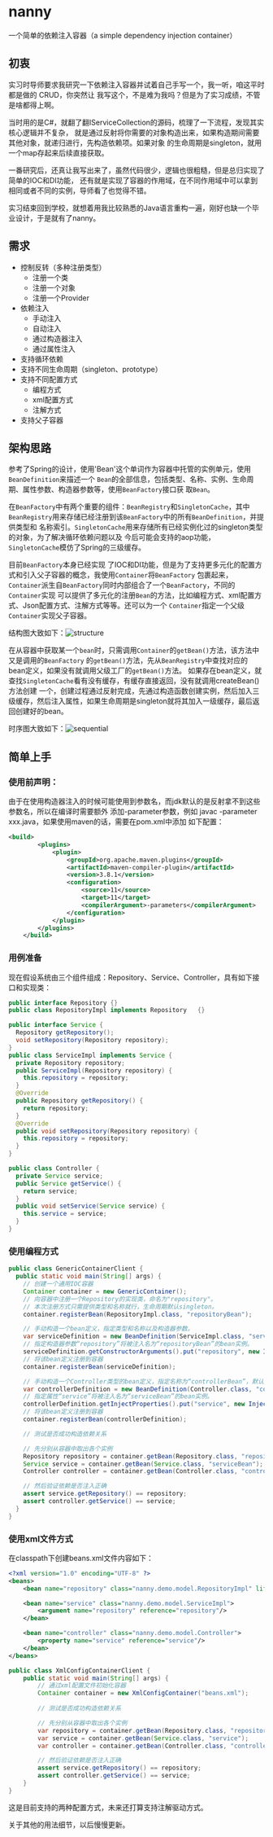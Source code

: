 # nanny
一个简单的依赖注入容器（a simple dependency injection container）

## 初衷
实习时导师要求我研究一下依赖注入容器并试着自己手写一个，我一听，咱这平时都是做的 CRUD，你突然让
我写这个，不是难为我吗？但是为了实习成绩，不管是啥都得上啊。

当时用的是C#，就翻了翻IServiceCollection的源码，梳理了一下流程，发现其实核心逻辑并不复杂，
就是通过反射将你需要的对象构造出来，如果构造期间需要其他对象，就递归进行，先构造依赖项。如果对象
的生命周期是singleton，就用一个map存起来后续直接获取。

一番研究后，还真让我写出来了，虽然代码很少，逻辑也很粗糙，但是总归实现了简单的IOC和DI功能，
还有就是实现了容器的作用域，在不同作用域中可以拿到相同或者不同的实例，导师看了也觉得不错。

实习结束回到学校，就想着用我比较熟悉的Java语言重构一遍，刚好也缺一个毕业设计，于是就有了nanny。

## 需求
* 控制反转（多种注册类型）
  * 注册一个类
  * 注册一个对象
  * 注册一个Provider
* 依赖注入
  * 手动注入
  * 自动注入
  * 通过构造器注入
  * 通过属性注入
* 支持循环依赖
* 支持不同生命周期（singleton、prototype）
* 支持不同配置方式
  * 编程方式
  * xml配置方式
  * 注解方式
* 支持父子容器

## 架构思路
参考了Spring的设计，使用'Bean'这个单词作为容器中托管的实例单元，使用`BeanDefinition`来描述一个
`Bean`的全部信息，包括类型、名称、实例、生命周期、属性参数、构造器参数等，使用`BeanFactory`接口获
取`Bean`。

在`BeanFactory`中有两个重要的组件：`BeanRegistry`和`SingletonCache`，其中
`BeanRegistry`用来存储已经注册到该`BeanFactory`中的所有`BeanDefinition`，并提供类型和
名称索引。`SingletonCache`用来存储所有已经实例化过的singleton类型的对象，为了解决循环依赖问题以及
今后可能会支持的aop功能，`SingletonCache`模仿了Spring的三级缓存。

目前`BeanFactory`本身已经实现
了IOC和DI功能，但是为了支持更多元化的配置方式和引入父子容器的概念，我使用`Container`将`BeanFactory`
包裹起来，`Container`派生自`BeanFactory`同时内部组合了一个`BeanFactory`，不同的`Container`实现
可以提供了多元化的注册`Bean`的方法，比如编程方式、xml配置方式、Json配置方式、注解方式等等。还可以为一个
`Container`指定一个父级`Container`实现父子容器。

结构图大致如下：![structure](src/main/resources/image/structure.png)

在从容器中获取某一个`bean`时，只需调用`Container`的`getBean()`方法，该方法中又是调用的`BeanFactory`
的`getBean()`方法，先从`BeanRegistry`中查找对应的bean定义，如果没有就调用父级工厂的`getBean()`方法。
如果存在bean定义，就查找`SingletonCache`看有没有缓存，有缓存直接返回，没有就调用createBean()方法创建
一个，创建过程通过反射完成，先通过构造函数创建实例，然后加入三级缓存，然后注入属性，如果生命周期是singleton就将其加入一级缓存，最后返回创建好的bean。

时序图大致如下：![sequential](src/main/resources/image/sequential.png)

## 简单上手

### 使用前声明：
由于在使用构造器注入的时候可能使用到参数名，而jdk默认的是反射拿不到这些参数名，所以在编译时需要额外
添加-parameter参数，例如 javac -parameter xxx.java，如果使用maven的话，需要在pom.xml中添加
如下配置：
```xml
<build>
        <plugins>
            <plugin>
                <groupId>org.apache.maven.plugins</groupId>
                <artifactId>maven-compiler-plugin</artifactId>
                <version>3.8.1</version>
                <configuration>
                    <source>11</source>
                    <target>11</target>
                    <compilerArgument>-parameters</compilerArgument>
                </configuration>
            </plugin>
        </plugins>
    </build>
```
### 用例准备
现在假设系统由三个组件组成：Repository、Service、Controller，具有如下接口和实现类：
```java
public interface Repository {}
public class RepositoryImpl implements Repository   {}

public interface Service {
  Repository getRepository();
  void setRepository(Repository repository);
}
public class ServiceImpl implements Service {
  private Repository repository;
  public ServiceImpl(Repository repository) {
    this.repository = repository;
  }
  @Override
  public Repository getRepository() {
    return repository;
  }
  @Override
  public void setRepository(Repository repository) {
    this.repository = repository;
  }
}

public class Controller {
  private Service service;
  public Service getService() {
    return service;
  }
  public void setService(Service service) {
    this.service = service;
  }
}
```

### 使用编程方式
```java
public class GenericContainerClient {
  public static void main(String[] args) {
    // 创建一个通用IOC容器
    Container container = new GenericContainer();
    // 向容器中注册一个Repository的实现类，命名为"repository"。
    // 本次注册方式只需提供类型和名称就行，生命周期默认singleton。
    container.registerBean(RepositoryImpl.class, "repositoryBean");

    // 手动构造一个bean定义，指定类型和名称以及构造器参数。
    var serviceDefinition = new BeanDefinition(ServiceImpl.class, "serviceBean", BeanLifecycle.SINGLETON);
    // 指定构造器参数“repository”将被注入名为“repositoryBean”的bean实例。
    serviceDefinition.getConstructorArguments().put("repository", new InjectValue("repositoryBean"));
    // 将该bean定义注册到容器
    container.registerBean(serviceDefinition);

    // 手动构造一个Controller类型的bean定义，指定名称为“controllerBean”，默认生命周期为singleton。
    var controllerDefinition = new BeanDefinition(Controller.class, "controllerBean");
    // 指定属性“service”将被注入名为“serviceBean”的bean实例。
    controllerDefinition.getInjectProperties().put("service", new InjectValue("serviceBean"));
    // 将该bean定义注册到容器
    container.registerBean(controllerDefinition);

    // 测试是否成功构造依赖关系

    // 先分别从容器中取出各个实例
    Repository repository = container.getBean(Repository.class, "repositoryBean");
    Service service = container.getBean(Service.class, "serviceBean");
    Controller controller = container.getBean(Controller.class, "controllerBean");

    // 然后验证依赖是否注入正确
    assert service.getRepository() == repository;
    assert controller.getService() == service;
  }
}
```

### 使用xml文件方式
在classpath下创建beans.xml文件内容如下：
```xml
<?xml version="1.0" encoding="UTF-8" ?>
<beans>
    <bean name="repository" class="nanny.demo.model.RepositoryImpl" lifecycle="singleton"/>

    <bean name="service" class="nanny.demo.model.ServiceImpl">
        <argument name="repository" reference="repository"/>
    </bean>

    <bean name="controller" class="nanny.demo.model.Controller">
        <property name="service" reference="service"/>
    </bean>
</beans>
```
```java
public class XmlConfigContainerClient {
    public static void main(String[] args) {
        // 通过xml配置文件初始化容器
        Container container = new XmlConfigContainer("beans.xml");
        
        // 测试是否成功构造依赖关系

        // 先分别从容器中取出各个实例
        var repository = container.getBean(Repository.class, "repository");
        var service = container.getBean(Service.class, "service");
        var controller = container.getBean(Controller.class, "controller");

        // 然后验证依赖是否注入正确
        assert service.getRepository() == repository;
        assert controller.getService() == service;
    }
}
```

这是目前支持的两种配置方式，未来还打算支持注解驱动方式。

关于其他的用法细节，以后慢慢更新。